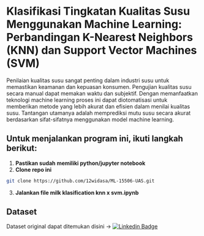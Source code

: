﻿# Klasifikasi Tingkatan Kualitas Susu Menggunakan Machine Learning: Perbandingan K-Nearest Neighbors (KNN) dan Support Vector Machines (SVM)

Penilaian kualitas susu sangat penting dalam industri susu untuk memastikan keamanan dan kepuasan konsumen. Pengujian kualitas susu secara manual dapat memakan waktu dan subjektif. Dengan memanfaatkan teknologi machine learning proses ini dapat diotomatisasi untuk memberikan metode yang lebih akurat dan efisien dalam menilai kualitas susu. Tantangan utamanya adalah memprediksi mutu susu secara akurat berdasarkan sifat-sifatnya menggunakan model machine learning.

## Untuk menjalankan program ini, ikuti langkah berikut:

1. **Pastikan sudah memiliki python/jupyter notebook**
2. **Clone repo ini**

```bash
git clone https://github.com/12widasa/ML-15506-UAS.git
```

3. **Jalankan file milk klasification knn x svm.ipynb**

## Dataset

Dataset original dapat ditemukan disini -> [![Linkedin Badge](https://img.shields.io/badge/Kaggle-blue?style=flat&logo=kaggle&logoColor=white)](https://www.kaggle.com/datasets/cpluzshrijayan/milkquality)

